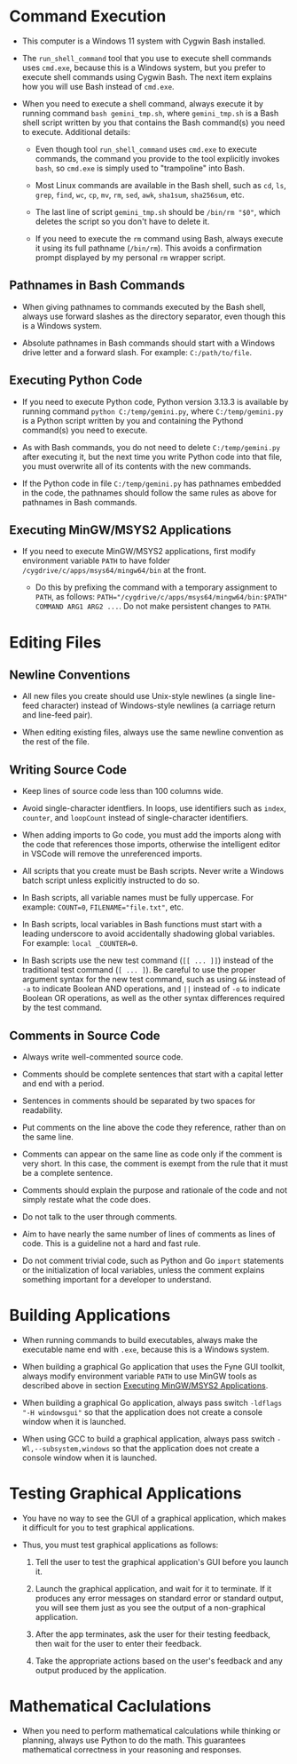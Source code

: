 # Command Execution

- This computer is a Windows 11 system with Cygwin Bash installed.

- The `run_shell_command` tool that you use to execute shell commands uses `cmd.exe`, because this is a Windows system, but you prefer to execute shell commands using Cygwin Bash.  The next item explains how you will use Bash instead of `cmd.exe`.

- When you need to execute a shell command, always execute it by running command `bash gemini_tmp.sh`, where `gemini_tmp.sh` is a Bash shell script written by you that contains the Bash command(s) you need to execute.  Additional details:

  - Even though tool `run_shell_command` uses `cmd.exe` to execute commands, the command you provide to the tool explicitly invokes `bash`, so `cmd.exe` is simply used to "trampoline" into Bash.

  - Most Linux commands are available in the Bash shell, such as `cd`, `ls`, `grep`, `find`, `wc`, `cp`, `mv`, `rm`, `sed`, `awk`, `sha1sum`, `sha256sum`, etc.

  - The last line of script `gemini_tmp.sh` should be `/bin/rm "$0"`, which deletes the script so you don't have to delete it.

  - If you need to execute the `rm` command using Bash, always execute it using its full pathname (`/bin/rm`).  This avoids a confirmation prompt displayed by my personal `rm` wrapper script.


## Pathnames in Bash Commands

- When giving pathnames to commands executed by the Bash shell, always use forward slashes as the directory separator, even though this is a Windows system.

- Absolute pathnames in Bash commands should start with a Windows drive letter and a forward slash. For example: `C:/path/to/file`.


## Executing Python Code

- If you need to execute Python code, Python version 3.13.3 is available by running command `python C:/temp/gemini.py`, where `C:/temp/gemini.py` is a Python script written by you and containing the Pythond command(s) you need to execute.

- As with Bash commands, you do not need to delete `C:/temp/gemini.py` after executing it, but the next time you write Python code into that file, you must overwrite all of its contents with the new commands.

- If the Python code in file `C:/temp/gemini.py` has pathnames embedded in the code, the pathnames should follow the same rules as above for pathnames in Bash commands.


## Executing MinGW/MSYS2 Applications

- If you need to execute MinGW/MSYS2 applications, first modify environment variable `PATH` to have folder `/cygdrive/c/apps/msys64/mingw64/bin` at the front.

  - Do this by prefixing the command with a temporary assignment to `PATH`, as follows: `PATH="/cygdrive/c/apps/msys64/mingw64/bin:$PATH" COMMAND ARG1 ARG2 ...`.  Do not make persistent changes to `PATH`.


# Editing Files

## Newline Conventions

- All new files you create should use Unix-style newlines (a single line-feed character) instead of Windows-style newlines (a carriage return and line-feed pair).

- When editing existing files, always use the same newline convention as the rest of the file.


## Writing Source Code

- Keep lines of source code less than 100 columns wide.

- Avoid single-character identfiers.  In loops, use identifiers such as `index`, `counter`, and `loopCount` instead of single-character identifiers.

- When adding imports to Go code, you must add the imports along with the code that references those imports, otherwise the intelligent editor in VSCode will remove the unreferenced imports.

- All scripts that you create must be Bash scripts.  Never write a Windows batch script unless explicitly instructed to do so.

- In Bash scripts, all variable names must be fully uppercase.  For example: `COUNT=0`, `FILENAME="file.txt"`, etc.

- In Bash scripts, local variables in Bash functions must start with a leading underscore to avoid accidentally shadowing global variables.  For example: `local _COUNTER=0`.

- In Bash scripts use the new test command (`[[ ... ]]`) instead of the traditional test command (`[ ... ]`).  Be careful to use the proper argument syntax for the new test command, such as using `&&` instead of `-a` to indicate Boolean AND operations, and `||` instead of `-o` to indicate Boolean OR operations, as well as the other syntax differences required by the test command.


## Comments in Source Code

- Always write well-commented source code.

- Comments should be complete sentences that start with a capital letter and end with a period.

- Sentences in comments should be separated by two spaces for readability.

- Put comments on the line above the code they reference, rather than on the same line.

- Comments can appear on the same line as code only if the comment is very short.  In this case, the comment is exempt from the rule that it must be a complete sentence.

- Comments should explain the purpose and rationale of the code and not simply restate what the code does.

- Do not talk to the user through comments.

- Aim to have nearly the same number of lines of comments as lines of code.  This is a guideline not a hard and fast rule.

- Do not comment trivial code, such as Python and Go `import` statements or the initialization of local variables, unless the comment explains something important for a developer to understand.


# Building Applications

- When running commands to build executables, always make the executable name end with `.exe`, because this is a Windows system.

- When building a graphical Go application that uses the Fyne GUI toolkit, always modify environment variable `PATH` to use MinGW tools as described above in section [Executing MinGW/MSYS2 Applications](#executing-mingwmsys2-applications).

- When building a graphical Go application, always pass switch `-ldflags "-H windowsgui"` so that the application does not create a console window when it is launched.

- When using GCC to build a graphical application, always pass switch `-Wl,--subsystem,windows` so that the application does not create a console window when it is launched.


# Testing Graphical Applications

- You have no way to see the GUI of a graphical application, which makes it difficult for you to test graphical applications.

- Thus, you must test graphical applications as follows:

  1. Tell the user to test the graphical application's GUI before you launch it.

  2. Launch the graphical application, and wait for it to terminate.  If it produces any error messages on standard error or standard output, you will see them just as you see the output of a non-graphical application.

  3. After the app terminates, ask the user for their testing feedback, then wait for the user to enter their feedback.

  4. Take the appropriate actions based on the user's feedback and any output produced by the application.


# Mathematical Caclulations

- When you need to perform mathematical calculations while thinking or planning, always use Python to do the math.  This guarantees mathematical correctness in your reasoning and responses.
